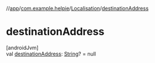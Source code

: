//[app](../../../index.md)/[com.example.helpie](../index.md)/[Localisation](index.md)/[destinationAddress](destination-address.md)

# destinationAddress

[androidJvm]\
val [destinationAddress](destination-address.md): [String](https://kotlinlang.org/api/latest/jvm/stdlib/kotlin/-string/index.html)? = null

